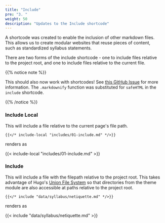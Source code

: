 ```yaml
---
title: "Include"
pre: "3. "
weight: 50
description: "Updates to the Include shortcode"
---
```


A shortcode was created to enable the inclusion of other markdown files. This allows us to create modular websites that reuse pieces of content, such as standardized syllabus statements.

There are two forms of the include shortcode - one to include files relative to the project root, and one to include files relative to the current file. 

{{% notice note %}}

This should also now work with shortcodes! See [this GitHub Issue](https://github.com/gohugoio/hugo/issues/6703) for more information. The `.markdownify` function was substituted for `safeHTML` in the `include` shortcode.

{{% /notice %}}

### Include Local

This will include a file relative to the current page's file path.

```
{{</* include-local "includes/01-include.md" */>}}
```

renders as

{{< include-local "includes/01-include.md" >}}

### Include

This will include a file with the filepath relative to the project root. This takes advantage of Hugo's [Union File System](https://gohugo.io/getting-started/directory-structure/#union-file-system) so that directories from the theme module are also accessible at paths relative to the project root.

```
{{</* include "data/syllabus/netiquette.md" */>}}
```

renders as

{{< include "data/syllabus/netiquette.md" >}}